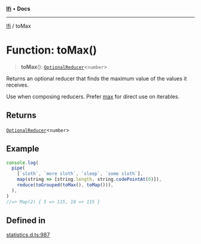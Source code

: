 [**lfi**](../readme.md) • **Docs**

***

[lfi](../globals.md) / toMax

# Function: toMax()

> **toMax**(): [`OptionalReducer`](../type-aliases/OptionalReducer.md)\<`number`\>

Returns an optional reducer that finds the maximum value of the values it
receives.

Use when composing reducers. Prefer [max](max.md) for direct use on iterables.

## Returns

[`OptionalReducer`](../type-aliases/OptionalReducer.md)\<`number`\>

## Example

```js
console.log(
  pipe(
    [`sloth`, `more sloth`, `sleep`, `some sloth`],
    map(string => [string.length, string.codePointAt(0)]),
    reduce(toGrouped(toMax(), toMap())),
  ),
)
//=> Map(2) { 5 => 115, 10 => 115 }
```

## Defined in

[statistics.d.ts:987](https://github.com/TomerAberbach/lfi/blob/95b3b82a9fc32cec65089cf86d003d7620dc44fc/src/operations/statistics.d.ts#L987)
